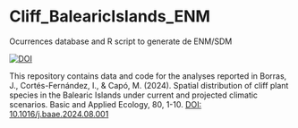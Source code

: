 # Cliff_BalearicIslands_ENM
Ocurrences database and R script to generate de ENM/SDM

<a href="https://doi.org/10.5281/zenodo.13362066"><img src="https://zenodo.org/badge/DOI/10.5281/zenodo.13362067.svg" alt="DOI"></a>

This repository contains data and code for the analyses reported in
Borras, J., Cortés-Fernández, I., & Capó, M. (2024). Spatial distribution of cliff plant species in the Balearic Islands under current and projected climatic scenarios. Basic and Applied Ecology, 80, 1-10.
<a href="https://doi.org/10.1016/j.baae.2024.08.001">DOI: 10.1016/j.baae.2024.08.001</a>
